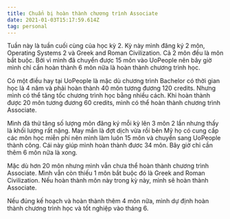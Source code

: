 ```yaml
---
title: Chuẩn bị hoàn thành chương trình Associate
date: 2021-01-03T15:17:59.614Z
tag: personal
---
```

Tuần này là tuần cuối cùng của học kỳ 2. Kỳ này mình đăng ký 2 môn, Operating Systems 2 và Greek and Roman Civilization. Cả 2 môn đều là môn bắt buộc. Bởi vì mình đã chuyển được 15 môn vào UoPeople nên bây giờ mình chỉ cần hoàn thành 6 môn nữa là hoàn thành chương trình học.

Có một điều hay tại UoPeople là mặc dù chương trình Bachelor có thời gian học là 4 năm và phải hoàn thành 40 môn tương đương 120 credits. Nhưng mình có thể tăng tốc chương trình học bằng nhiều cách. Khi hoàn thành được 20 môn tương đương 60 credits, mình có thể hoàn thành chương trình Associate. 

Mình đã thử tăng số lượng môn đăng ký mỗi kỳ lên 3 môn 2 lần nhưng thấy là khối lượng rất nặng. May mắn là đợt dịch vừa rồi bên Mỹ họ có cung cấp các môn học miễn phí nên mình làm luôn 15 môn và chuyển sang UoPeople thành công. Cái này giúp mình hoàn thành đươc 34 môn. Bây giờ chỉ cần thêm 6 môn nữa là xong.

Mặc dù hơn 20 môn nhưng mình vẫn chưa thể hoàn thành chương trình Associate. Mình vẫn còn thiếu 1 môn bắt buộc đó là Greek and Roman Civilization. Nếu hoàn thành môn này trong kỳ này, mình sẽ hoàn thành Associate. 

Nếu đúng kế hoạch và hoàn thành thêm 4 môn nữa, mình dự định hoàn thành chương trình học và tốt nghiệp vào tháng 6.